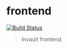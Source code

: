 # frontend

[![Build Status](https://travis-ci.org/invault-team/frontend.svg?branch=master)](https://travis-ci.org/invault-team/frontend)

> Invault frontend